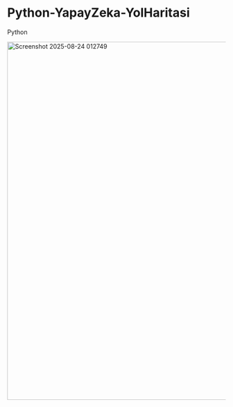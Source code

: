 # Python-YapayZeka-YolHaritasi
Python


<img width="1184" height="825" alt="Screenshot 2025-08-24 012749" src="https://github.com/user-attachments/assets/82637e60-471a-4eba-a3a2-11afbf766f4c" />
